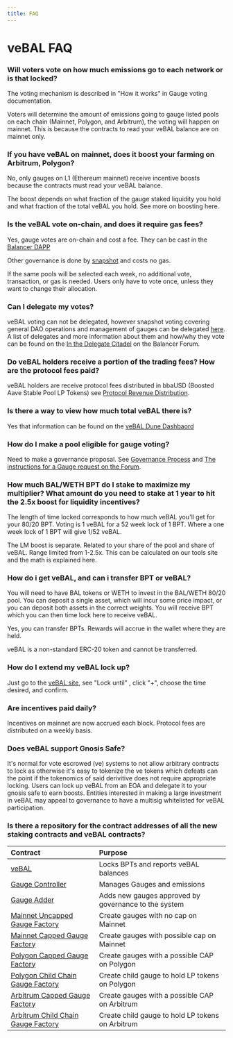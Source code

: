 ```yaml
---
title: FAQ
---
```


# veBAL FAQ

### Will voters vote on how much emissions go to each network or is that locked?

The voting mechanism is described in "How it works" in Gauge voting documentation.

Voters will determine the amount of emissions going to gauge listed pools on each chain (Mainnet, Polygon, and Arbitrum), the voting will happen on mainnet. This is because the contracts to read your veBAL balance are on mainnet only.

### If you have veBAL on mainnet, does it boost your farming on Arbitrum, Polygon?

No, only gauges on L1 (Ethereum mainnet) receive incentive boosts because the contracts must read your veBAL balance.

The boost depends on what fraction of the gauge staked liquidity you hold and what fraction of the total veBAL you hold. See more on boosting here.

### Is the veBAL vote on-chain, and does it require gas fees?

Yes, gauge votes are on-chain and cost a fee. They can be cast in the [Balancer DAPP](https://app.balancer.fi/#/ethereum/vebal)

Other governance is done by [snapshot](https://snapshot.org/#/balancer.eth) and costs no gas.

If the same pools will be selected each week, no additional vote, transaction, or gas is needed. Users only have to vote
once, unless they want to change their allocation.

### Can I delegate my votes?

veBAL voting can not be delegated, however snapshot voting covering general DAO operations and management of gauges can be delegated [here](https://snapshot.org/#/delegate/balancer.eth). A list of delegates and more information about them and how/why they vote can be found on the [In the Delegate Citadel](https://forum.balancer.fi/c/delegate-citadel/14) on the Balancer Forum.

### Do veBAL holders receive a portion of the trading fees? How are the protocol fees paid?

veBAL holders are receive protocol fees distributed in bbaUSD (Boosted Aave Stable Pool LP Tokens) see [Protocol Revenue Distribution](../protocol-fees.md#uses).

### Is there a way to view how much total veBAL there is?

Yes that information can be found on the [veBAL Dune Dashbaord](https://dune.xyz/balancerlabs/veBAL)

### How do I make a pool eligible for gauge voting?

Need to make a governance proposal. See [Governance Process](../process.md) and [The instructions for a Gauge request on the Forum](https://forum.balancer.fi/t/instructions-overview/2674).

### How much BAL/WETH BPT do I stake to maximize my multiplier? What amount do you need to stake at 1 year to hit the 2.5x boost for liquidity incentives?

The length of time locked corresponds to how much veBAL you'll get for your 80/20 BPT. Voting is 1 veBAL for a 52 week lock of 1 BPT. Where a one week lock of 1 BPT will give 1/52 veBAL.

The LM boost is separate. Related to your share of the pool and share of veBAL. Range limited from 1-2.5x. This can be calculated on our tools site and the math is explained here.

### How do i get veBAL, and can i transfer BPT or veBAL?

You will need to have BAL tokens or WETH to invest in the BAL/WETH 80/20 pool. You can deposit a single asset, which will incur some price impact, or you can deposit both assets in the correct weights. You will receive BPT which you can then time lock here to receive veBAL.

Yes, you can transfer BPTs. Rewards will accrue in the wallet where they are held.

veBAL is a non-standard ERC-20 token and cannot be transferred.

### How do I extend my veBAL lock up?

Just go to the [veBAL site](https://app.balancer.fi/vebal#/ethereum/vebal), see "Lock until" , click "+", choose the time desired, and confirm.

### Are incentives paid daily?

Incentives on mainnet are now accrued each block. Protocol fees are distributed on a weekly basis.

### Does veBAL support Gnosis Safe?

It's normal for vote escrowed (ve) systems to not allow arbitrary contracts to lock as otherwise it's easy to tokenize the ve tokens which defeats can the point if the tokenomics of said derivitive does not require appropriate locking. Users can lock up veBAL from an EOA and delegate it to your gnosis safe to earn boosts. Entities interested in making a large investment in veBAL may appeal to governance to have a multisig whitelisted for veBAL participation.

### Is there a repository for the contract addresses of all the new staking contracts and veBAL contracts?

| Contract                                                                                                        | Purpose                                              |
|:----------------------------------------------------------------------------------------------------------------|:-----------------------------------------------------|
| [veBAL](https://etherscan.io/tx/0xaa29cd251cdb024c415b0e13f67a0ca74fe5abc3de9a9fedd1ae26fd39be4025)             | Locks BPTs and reports veBAL balances                |
| [Gauge Controller](https://etherscan.io/address/0xC128468b7Ce63eA702C1f104D55A2566b13D3ABD)                     | Manages Gauges and emissions                         |
| [Gauge Adder](https://etherscan.io/address/0x2fFB7B215Ae7F088eC2530C7aa8E1B24E398f26a)                          | Adds new gauges approved by governance to the system |
| [Mainnet Uncapped Gauge Factory](https://etherscan.io/address/0x4e7bbd911cf1efa442bc1b2e9ea01ffe785412ec)       | Create gauges with no cap on Mainnet                 |
| [Mainnet Capped Gauge Factory](https://etherscan.io/address/0xf1665e19bc105be4edd3739f88315cc699cc5b65)         | Create gauges with possible cap on Mainnet           |
| [Polygon Capped Gauge Factory](https://etherscan.io/address/0xa98bce70c92ad2ef3288dbcd659bc0d6b62f8f13)         | Create gauges with a possible CAP on Polygon         |
| [Polygon Child Chain Gauge Factory](https://polygonscan.com/address/0x3b8ca519122cdd8efb272b0d3085453404b25bd0) | Create child gauge to hold LP tokens on Polygon      |
| [Arbitrum Capped Gauge Factory](https://etherscan.io/address/0x1c99324edc771c82a0dccb780cc7dda0045e50e7)        | Create gauges with a possible CAP on Arbitrum        |
| [Arbitrum Child Chain Gauge Factory](https://arbiscan.io/address/0xb08e16cfc07c684daa2f93c70323badb2a6cbfd)     | Create child gauge to hold LP tokens on Arbitrum     |
